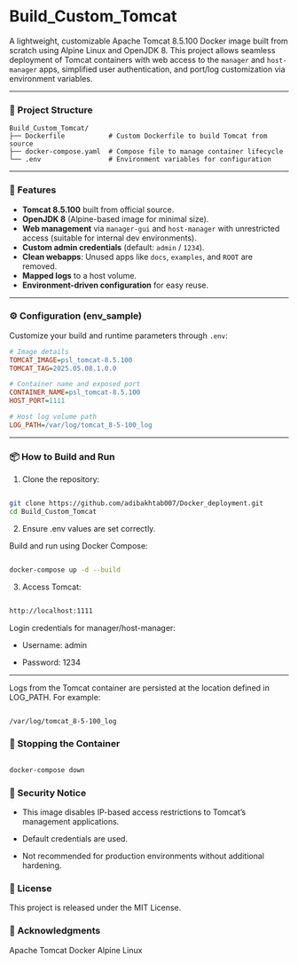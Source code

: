 # Build_Custom_Tomcat

A lightweight, customizable Apache Tomcat 8.5.100 Docker image built from scratch using Alpine Linux and OpenJDK 8. This project allows seamless deployment of Tomcat containers with web access to the `manager` and `host-manager` apps, simplified user authentication, and port/log customization via environment variables.

---

### 🧱 Project Structure
```
Build_Custom_Tomcat/
├── Dockerfile           # Custom Dockerfile to build Tomcat from source
├── docker-compose.yaml  # Compose file to manage container lifecycle
└── .env                 # Environment variables for configuration
```

---

### 🚀 Features

- **Tomcat 8.5.100** built from official source.
- **OpenJDK 8** (Alpine-based image for minimal size).
- **Web management** via `manager-gui` and `host-manager` with unrestricted access (suitable for internal dev environments).
- **Custom admin credentials** (default: `admin` / `1234`).
- **Clean webapps**: Unused apps like `docs`, `examples`, and `ROOT` are removed.
- **Mapped logs** to a host volume.
- **Environment-driven configuration** for easy reuse.

---

### ⚙️ Configuration (env_sample)

Customize your build and runtime parameters through `.env`:

```ini
# Image details
TOMCAT_IMAGE=psl_tomcat-8.5.100
TOMCAT_TAG=2025.05.08.1.0.0

# Container name and exposed port
CONTAINER_NAME=psl_tomcat-8.5.100
HOST_PORT=1111

# Host log volume path
LOG_PATH=/var/log/tomcat_8-5-100_log
```

---

### 📦 How to Build and Run
 1. Clone the repository:

```bash

git clone https://github.com/adibakhtab007/Docker_deployment.git
cd Build_Custom_Tomcat
```
 2. Ensure .env values are set correctly.

Build and run using Docker Compose:

```bash

docker-compose up -d --build
```
 3. Access Tomcat:

```bash

http://localhost:1111
```
Login credentials for manager/host-manager:

  - Username: admin

  - Password: 1234

---

Logs from the Tomcat container are persisted at the location defined in LOG_PATH. For example:

```bash

/var/log/tomcat_8-5-100_log
```

### 🛑 Stopping the Container
```bash

docker-compose down
```
### 🔐 Security Notice
  - This image disables IP-based access restrictions to Tomcat’s management applications.

  - Default credentials are used.

  - Not recommended for production environments without additional hardening.

### 📄 License
This project is released under the MIT License.

### 🙌 Acknowledgments
Apache Tomcat
Docker
Alpine Linux